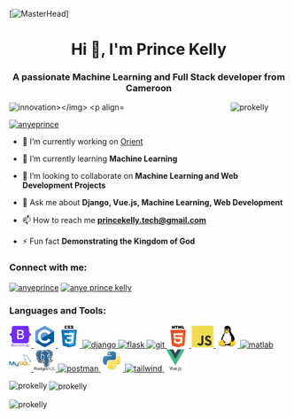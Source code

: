 [![MasterHead](https://miro.medium.com/v2/resize:fit:910/1*utpi3J5DhM1zy_km-fhsdA.png)]
<h1 align="center">Hi 👋, I'm Prince Kelly</h1>
<h3 align="center">A passionate Machine Learning and Full Stack developer from Cameroon</h3>
<img align="left" width="400" src="https://i.pinimg.com/originals/85/04/77/850477fed08bfe98598082bcd309ce70.gif" alt="innovation></img>

<p align="left"> <img src="https://komarev.com/ghpvc/?username=prokelly&label=Profile%20views&color=0e75b6&style=flat" alt="prokelly" /> </p>

<p align="left"> <a href="https://twitter.com/anyeprince" target="blank"><img src="https://img.shields.io/twitter/follow/anyeprince?logo=twitter&style=for-the-badge" alt="anyeprince" /></a> </p>

- 🔭 I’m currently working on [Orient](https://www.orientlearn.site)

- 🌱 I’m currently learning **Machine Learning**

- 👯 I’m looking to collaborate on **Machine Learning and Web Development Projects**

- 💬 Ask me about **Django, Vue.js, Machine Learning, Web Development**

- 📫 How to reach me **princekelly.tech@gmail.com**

- ⚡ Fun fact **Demonstrating the Kingdom of God**

<h3 align="left">Connect with me:</h3>
<p align="left">
<a href="https://twitter.com/anyeprince" target="blank"><img align="center" src="https://raw.githubusercontent.com/rahuldkjain/github-profile-readme-generator/master/src/images/icons/Social/twitter.svg" alt="anyeprince" height="30" width="40" /></a>
<a href="https://linkedin.com/in/anye prince kelly" target="blank"><img align="center" src="https://raw.githubusercontent.com/rahuldkjain/github-profile-readme-generator/master/src/images/icons/Social/linked-in-alt.svg" alt="anye prince kelly" height="30" width="40" /></a>
</p>

<h3 align="left">Languages and Tools:</h3>
<p align="left"> <a href="https://getbootstrap.com" target="_blank" rel="noreferrer"> <img src="https://raw.githubusercontent.com/devicons/devicon/master/icons/bootstrap/bootstrap-plain-wordmark.svg" alt="bootstrap" width="40" height="40"/> </a> <a href="https://www.cprogramming.com/" target="_blank" rel="noreferrer"> <img src="https://raw.githubusercontent.com/devicons/devicon/master/icons/c/c-original.svg" alt="c" width="40" height="40"/> </a> <a href="https://www.w3schools.com/css/" target="_blank" rel="noreferrer"> <img src="https://raw.githubusercontent.com/devicons/devicon/master/icons/css3/css3-original-wordmark.svg" alt="css3" width="40" height="40"/> </a> <a href="https://www.djangoproject.com/" target="_blank" rel="noreferrer"> <img src="https://cdn.worldvectorlogo.com/logos/django.svg" alt="django" width="40" height="40"/> </a> <a href="https://flask.palletsprojects.com/" target="_blank" rel="noreferrer"> <img src="https://www.vectorlogo.zone/logos/pocoo_flask/pocoo_flask-icon.svg" alt="flask" width="40" height="40"/> </a> <a href="https://git-scm.com/" target="_blank" rel="noreferrer"> <img src="https://www.vectorlogo.zone/logos/git-scm/git-scm-icon.svg" alt="git" width="40" height="40"/> </a> <a href="https://www.w3.org/html/" target="_blank" rel="noreferrer"> <img src="https://raw.githubusercontent.com/devicons/devicon/master/icons/html5/html5-original-wordmark.svg" alt="html5" width="40" height="40"/> </a> <a href="https://developer.mozilla.org/en-US/docs/Web/JavaScript" target="_blank" rel="noreferrer"> <img src="https://raw.githubusercontent.com/devicons/devicon/master/icons/javascript/javascript-original.svg" alt="javascript" width="40" height="40"/> </a> <a href="https://www.linux.org/" target="_blank" rel="noreferrer"> <img src="https://raw.githubusercontent.com/devicons/devicon/master/icons/linux/linux-original.svg" alt="linux" width="40" height="40"/> </a> <a href="https://www.mathworks.com/" target="_blank" rel="noreferrer"> <img src="https://upload.wikimedia.org/wikipedia/commons/2/21/Matlab_Logo.png" alt="matlab" width="40" height="40"/> </a> <a href="https://www.mysql.com/" target="_blank" rel="noreferrer"> <img src="https://raw.githubusercontent.com/devicons/devicon/master/icons/mysql/mysql-original-wordmark.svg" alt="mysql" width="40" height="40"/> </a> <a href="https://www.postgresql.org" target="_blank" rel="noreferrer"> <img src="https://raw.githubusercontent.com/devicons/devicon/master/icons/postgresql/postgresql-original-wordmark.svg" alt="postgresql" width="40" height="40"/> </a> <a href="https://postman.com" target="_blank" rel="noreferrer"> <img src="https://www.vectorlogo.zone/logos/getpostman/getpostman-icon.svg" alt="postman" width="40" height="40"/> </a> <a href="https://www.python.org" target="_blank" rel="noreferrer"> <img src="https://raw.githubusercontent.com/devicons/devicon/master/icons/python/python-original.svg" alt="python" width="40" height="40"/> </a> <a href="https://tailwindcss.com/" target="_blank" rel="noreferrer"> <img src="https://www.vectorlogo.zone/logos/tailwindcss/tailwindcss-icon.svg" alt="tailwind" width="40" height="40"/> </a> <a href="https://vuejs.org/" target="_blank" rel="noreferrer"> <img src="https://raw.githubusercontent.com/devicons/devicon/master/icons/vuejs/vuejs-original-wordmark.svg" alt="vuejs" width="40" height="40"/> </a> </p>

<p><img align="left" src="https://github-readme-stats.vercel.app/api/top-langs?username=prokelly&show_icons=true&locale=en&layout=compact" alt="prokelly" /></p>

<p>&nbsp;<img align="center" src="https://github-readme-stats.vercel.app/api?username=prokelly&show_icons=true&locale=en" alt="prokelly" /></p>

<p><img align="center" src="https://github-readme-streak-stats.herokuapp.com/?user=prokelly&" alt="prokelly" /></p>

